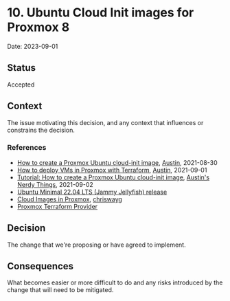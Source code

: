 # 10. Ubuntu Cloud Init images for Proxmox 8

Date: 2023-09-01

## Status

Accepted

## Context

The issue motivating this decision, and any context that influences or constrains the decision.

### References

- [How to create a Proxmox Ubuntu cloud-init image](https://austinsnerdythings.com/2021/08/30/how-to-create-a-proxmox-ubuntu-cloud-init-image/), [Austin](https://austinsnerdythings.com/author/austin/), 2021-08-30
- [How to deploy VMs in Proxmox with Terraform](https://austinsnerdythings.com/2021/09/01/how-to-deploy-vms-in-proxmox-with-terraform/), [Austin](https://austinsnerdythings.com/author/austin/), 2021-09-01
- [Tutorial: How to create a Proxmox Ubuntu cloud-init image](https://www.youtube.com/watch?v=1sPG3mFVafE), [Austin's Nerdy Things](https://www.youtube.com/@austinsnerdythings2542), 2021-09-02
- [Ubuntu Minimal 22.04 LTS (Jammy Jellyfish) release](https://cloud-images.ubuntu.com/minimal/releases/jammy/release-20230814/)
- [Cloud Images in Proxmox](https://gist.github.com/chriswayg/b6421dcc69cb3b7e41f2998f1150e1df), [chriswayg](https://gist.github.com/chriswayg)
- [Proxmox Terraform Provider](https://registry.terraform.io/providers/Telmate/proxmox/latest/docs)

## Decision

The change that we're proposing or have agreed to implement.

## Consequences

What becomes easier or more difficult to do and any risks introduced by the change that will need to be mitigated.
